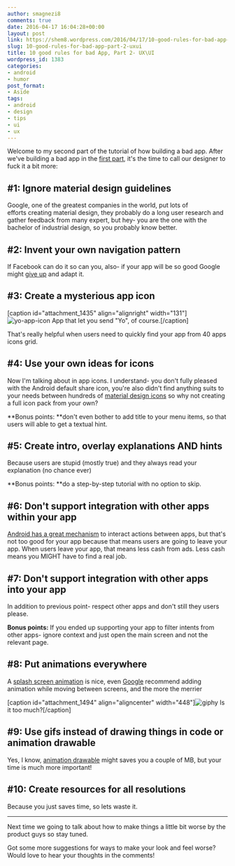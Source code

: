 ```yaml
---
author: smagnezi8
comments: true
date: 2016-04-17 16:04:28+00:00
layout: post
link: https://shem8.wordpress.com/2016/04/17/10-good-rules-for-bad-app-part-2-uxui/
slug: 10-good-rules-for-bad-app-part-2-uxui
title: 10 good rules for bad App, Part 2- UX\UI
wordpress_id: 1383
categories:
- android
- humor
post_format:
- Aside
tags:
- android
- design
- tips
- ui
- ux
---
```


Welcome to my second part of the tutorial of how building a bad app. After we've building a bad app in the [first part](https://shem8.wordpress.com/2016/03/31/10-good-rules-for-bad-app-part-1-technical/), it's the time to call our designer to fuck it a bit more:


## #1: Ignore material design guidelines


Google, one of the greatest companies in the world, put lots of efforts creating material design, they probably do a long user research and gather feedback from many expert, but hey- you are the one with the bachelor of industrial design, so you probably know better.


## #2: Invent your own navigation pattern


If Facebook can do it so can you, also- if your app will be so good Google might [give up](http://www.theverge.com/2016/3/15/11236152/material-design-update-bottom-navigation-bar) and adapt it.


## #3: Create a mysterious app icon


[caption id="attachment_1435" align="alignright" width="131"]![yo-app-icon](https://shem8.files.wordpress.com/2016/04/yo-app-icon.png) App that let you send "Yo", of course.[/caption]

That's really helpful when users need to quickly find your app from 40 apps icons grid.


## #4: Use your own ideas for icons


Now I'm talking about in app icons. I understand- you don't fully pleased with the Android default share icon, you're also didn't find anything suits to your needs between hundreds of [material design icons](https://design.google.com/icons/) so why not creating a full icon pack from your own?

**Bonus points: **don't even bother to add title to your menu items, so that users will able to get a textual hint.


## #5: Create intro, overlay explanations AND hints


Because users are stupid (mostly true) and they always read your explanation (no chance ever)

**Bonus points: **do a step-by-step tutorial with no option to skip.


## #6: Don't support integration with other apps within your app


[Android has a great mechanism](http://developer.android.com/training/basics/intents/index.html) to interact actions between apps, but that's not too good for your app because that means users are going to leave your app. When users leave your app, that means less cash from ads. Less cash means you MIGHT have to find a real job.


## #7: Don't support integration with other apps into your app


In addition to previous point- respect other apps and don't still they users please.

**Bonus points:** If you ended up supporting your app to filter intents from other apps- ignore context and just open the main screen and not the relevant page.


## #8: Put animations everywhere


A [splash screen animation](https://shem8.wordpress.com/2015/10/02/pimp-up-your-splash-screen/) is nice, even [Google](https://www.google.com/design/spec/animation/meaningful-transitions.html) recommend adding animation while moving between screens, and the more the merrier

[caption id="attachment_1494" align="aligncenter" width="448"]![giphy](https://shem8.files.wordpress.com/2016/04/giphy.gif) Is it too much?[/caption]




## #9: Use gifs instead of drawing things in code or animation drawable


Yes, I know, [animation drawable](https://shem8.wordpress.com/2016/02/25/animated-vector-drawable/) might saves you a couple of MB, but your time is much more important!


## #10: Create resources for all resolutions


Because you just saves time, so lets waste it.



* * *



Next time we going to talk about how to make things a little bit worse by the product guys so stay tuned.

Got some more suggestions for ways to make your look and feel worse? Would love to hear your thoughts in the comments!

